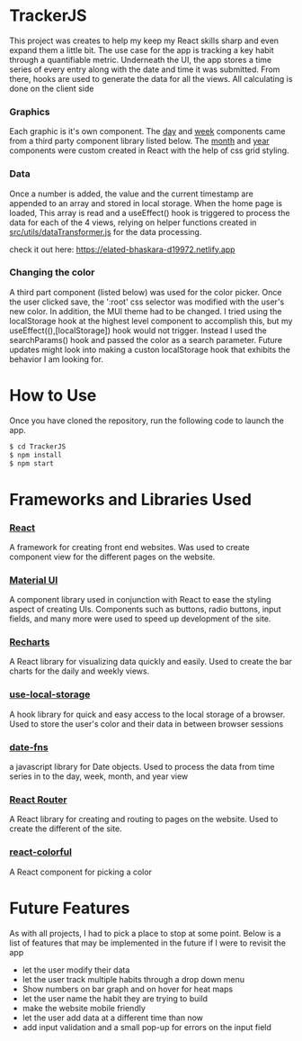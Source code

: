 
# TrackerJS
This project was creates to help my keep my React skills sharp and even expand them a little bit. The use case for the app is tracking a key habit through a quantifiable metric. Underneath the UI, the app stores a time series of every entry along with the date and time it was submitted. From there, hooks are used to generate the data for all the views. All calculating is done on the client side

### Graphics

Each graphic is it's own component. The [day](https://github.com/xPhelippe/TrackerJS/tree/main/src/components/dailyChartView) and [week](https://github.com/xPhelippe/TrackerJS/tree/main/src/components/weeklyChartView) components came from a third party component library listed below. The [month](https://github.com/xPhelippe/TrackerJS/tree/main/src/components/monthHeatMap) and [year](https://github.com/xPhelippe/TrackerJS/tree/main/src/components/heatMap) components were custom created in React with the help of css grid styling.

### Data

Once a number is added, the value and the current timestamp are appended to an array and stored in local storage. When the home page is loaded, This array is read and a useEffect() hook is triggered to process the data for each of the 4 views, relying on helper functions created in [src/utils/dataTransformer.js](https://github.com/xPhelippe/TrackerJS/blob/main/src/utils/dataTransformer.js) for the data processing.

check it out here: https://elated-bhaskara-d19972.netlify.app

### Changing the color

A third part component (listed below) was used for the color picker. Once the user clicked save, the ':root' css selector was modified with the user's new color. In addition, the MUI theme had to be changed. I tried using the localStorage hook at the highest level component to accomplish this, but my useEffect((),[localStorage]) hook would not trigger. Instead I used the searchParams() hook and passed the color as a search parameter. Future updates might look into making a custon localStorage hook that exhibits the behavior I am looking for.

# How to Use

Once you have cloned the repository, run the following code to launch the app.

```bash
$ cd TrackerJS
$ npm install
$ npm start
```

# Frameworks and Libraries Used

### [React](https://reactjs.org/)

A framework for creating front end websites. Was used to create component view for the different pages on the website. 

### [Material UI](https://mui.com/)

A component library used in conjunction with React to ease the styling aspect of creating UIs. Components such as buttons, radio buttons, input fields, and many more were used to speed up development of the site.

### [Recharts](https://recharts.org/en-US)

A React library for visualizing data quickly and easily. Used to create the bar charts for the daily and weekly views.

### [use-local-storage](https://www.npmjs.com/package/use-local-storage)

A hook library for quick and easy access to the local storage of a browser. Used to store the user's color and their data in between browser sessions

### [date-fns](https://date-fns.org/)

a javascript library for Date objects. Used to process the data from time series in to the day, week, month, and year view

### [React Router](https://reactrouter.com/)

A React library for creating and routing to pages on the website. Used to create the different of the site.

### [react-colorful](https://omgovich.github.io/react-colorful/)

A React component for picking a color

# Future Features

As with all projects, I had to pick a place to stop at some point. Below is a list of features that may be implemented in the future if I were to revisit the app

- let  the user modify their data
- let the user track multiple habits through a drop down menu
- Show numbers on bar graph and on hover for heat maps
- let the user name the habit they are trying to build
- make the website mobile friendly
- let the user add data at a different time than now
- add input validation and a small pop-up for errors on the input field